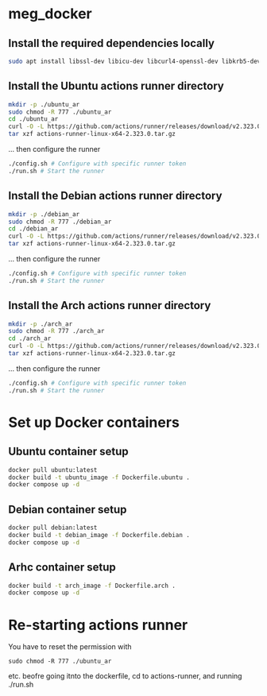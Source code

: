 # meg_docker

## Install the required dependencies locally
```sh
sudo apt install libssl-dev libicu-dev libcurl4-openssl-dev libkrb5-dev zlib1g-dev
```

## Install the Ubuntu actions runner directory
```sh
mkdir -p ./ubuntu_ar
sudo chmod -R 777 ./ubuntu_ar 
cd ./ubuntu_ar
curl -O -L https://github.com/actions/runner/releases/download/v2.323.0/actions-runner-linux-x64-2.323.0.tar.gz
tar xzf actions-runner-linux-x64-2.323.0.tar.gz
```
... then configure the runner

```sh
./config.sh # Configure with specific runner token
./run.sh # Start the runner
```

## Install the Debian actions runner directory
```sh
mkdir -p ./debian_ar
sudo chmod -R 777 ./debian_ar 
cd ./debian_ar
curl -O -L https://github.com/actions/runner/releases/download/v2.323.0/actions-runner-linux-x64-2.323.0.tar.gz
tar xzf actions-runner-linux-x64-2.323.0.tar.gz
```

... then configure the runner

```sh
./config.sh # Configure with specific runner token
./run.sh # Start the runner
```

## Install the Arch actions runner directory
```sh
mkdir -p ./arch_ar
sudo chmod -R 777 ./arch_ar 
cd ./arch_ar
curl -O -L https://github.com/actions/runner/releases/download/v2.323.0/actions-runner-linux-x64-2.323.0.tar.gz
tar xzf actions-runner-linux-x64-2.323.0.tar.gz
```

... then configure the runner

```sh
./config.sh # Configure with specific runner token
./run.sh # Start the runner
```

# Set up Docker containers

## Ubuntu container setup
```sh
docker pull ubuntu:latest
docker build -t ubuntu_image -f Dockerfile.ubuntu .
docker compose up -d
```
## Debian container setup
```sh
docker pull debian:latest
docker build -t debian_image -f Dockerfile.debian .
docker compose up -d
```
## Arhc container setup
```sh
docker build -t arch_image -f Dockerfile.arch .
docker compose up -d
```

# Re-starting actions runner

You have to reset the permission with 

```
sudo chmod -R 777 ./ubuntu_ar 
```

etc. beofre going itnto the dockerfile, cd to actions-runner, and running ./run.sh